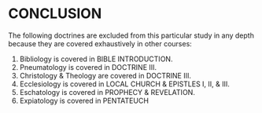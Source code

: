 # CONCLUSION

The following doctrines are excluded from this particular study in any depth because they are covered exhaustively in other courses:

1. Bibliology is covered in BIBLE INTRODUCTION.
2. Pneumatology is covered in DOCTRINE III.
3. Christology & Theology are covered in DOCTRINE III.
4. Ecclesiology is covered in LOCAL CHURCH & EPISTLES I, II, & III.
5. Eschatology is covered in PROPHECY & REVELATION.
6. Expiatology is covered in PENTATEUCH
